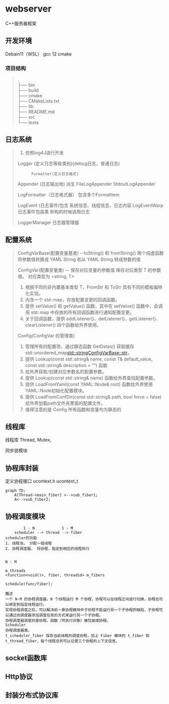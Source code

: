 # webserver
C++服务器框架

## 开发环境
Debain11（WSL）
gcc 12
cmake

### 项目结构
>.<br>
>├── bin<br>
>├── build<br>
>├── cmake<br>
>├── CMakeLists.txt<br>
>├── lib<br>
>├── README.md<br>
>├── src<br>
>└── tests<br>
## 日志系统
>1. 仿照log4J进行开发
>
>   Logger (定义日志等级类别)(debug日志，普通日志)
>
>           Formatter(定义日志格式)
>
>   Appender (日志输出地)  派生 FileLogAppender StdoutLogAppender
>   
>   
>   
>   LogFormatter（日志格式器） 包含多个FormatItem
>   
>   LogEvent (日志事件)包含 系统信息、线程信息、日志内容
>   LogEventWarp 日志事件包装类  析构的时候调用日志
>
>   LoggerManager 日志器管理器
>   

## 配置系统
>   ConfigVarBase(配置变量基类) 
>        --toString() 和 fromString() 两个纯虚函数将参数值转换成 YAML String 和从 YAML String 转成参数的值
>
>   ConfigVar(配置变量类) -- 保存对应变量的参数值 保存对应类型 T 的参数值。 对应类型为 <string, T>
>1. 根据不同的非内置基本类型 T，FromStr 和 ToStr 具有不同的模板偏特化实现。
>2. 内含一个 std::map，存放配置变更的回调函数。
>3. 提供 setValue() 和 getValue() 函数，其中在 setValue() 函数中，会调用 std::map 中存放的所有回调函数进行通知配置变更。
>4. 关于回调函数，提供 addListener()、delListener()、getListener()、clearListener() 四个函数给外界使用。
>
>
>
>   Config(ConfigVar 的管理类)
>1. 管理所有的配置项，通过静态函数 GetDatas() 获取缓存std::unordered_map<std::stringConfigVarBase::ptr>。
>2. 提供 Lookup(const std::string& name, const T& default_value, const std::string& description = “”) 函数
>3. 给外界获取/创建对应参数名的配置参数。
>4. 提供 Lookup(const std::string& name) 函数给外界查找配置参数。
>5. 提供 LoadFromYaml(const YAML::Node& root) 函数给外界使用YAML::Node初始化配置模块。
>6. 提供 LoadFromConfDir(const std::string& path, bool force = false) 给外界加载path文件夹里面的配置文件。
>7. 值得注意的是 Config 所有函数和变量均为静态的
> 
>

## 线程库
线程库
Thread, Mutex, 

同步锁模块

## 协程库封装
定义协程接口
ucontext.h   ucontext_t

```mermaid
graph TD;
    A[Thread->main_fiber] <-->sub_fiber1;
    A<-->sub_fiber2;
```

## 协程调度模块
```
        1 - N            1 - M
    scheduler --> thread --> fiber
scheduler的功能
1. 线程池， 分配一组线程
2. 协程调度器， 将协程，指定到相应的线程执行


N : M

m_threads
<function<void()>, fiber, threadid> m_fibers

schedule(func/fiber);

概述
一个 N-M 的协程调度器，N 个线程运行 M 个协程，协程可以在线程之间进行切换，协程也可以绑定到指定线程运行。
实现协程调度之后，可以解决前一章协程模块中子协程不能运行另一个子协程的缺陷，子协程可以通过向调度器添加调度任务的方式来运行另一个子协程。
协程调度器调度的是协程，函数（可执行对象）被包装成协程。
Scheduler
协程调度器类。
t_scheduler_fiber 保存当前线程的调度协程，加上 Fiber 模块的 t_fiber 和 t_thread_fiber，每个线程总共可以记录三个协程的上下文信息。

```

## socket函数库

## Http协议

## 封装分布式协议库
